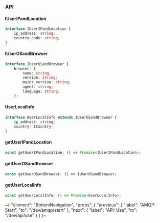 

### API

#### IUserIPandLocation

```ts
interface IUserIPandLocation {
    ip_address: string;
    country_code: string;
}
```

#### IUserOSandBrowser

```ts
interface IUserOSandBrowser {
    browser: {
        name: string;
        version: string;
        major_version: string;
        agent: string;
        language: string;
    };
```

#### UserLocalInfo

```ts
interface UserLocalInfo extends IUserOSandBrowser {
    ip_address: string;
    country: ICountry;
}
```

#### getUserIPandLocation

```ts
const getUserIPandLocation: () => Promise<IUserIPandLocation>;
```

#### getUserOSandBrowser

```ts
const getUserOSandBrowser: () => IUserOSandBrowser;
```

#### getUserLocalInfo

```ts
const getUserLocalInfo: () => Promise<UserLocalInfo>;
```

~{
  "element": "BottomNavigation",
  "props": {
    "previous": {
      "label": "AMQP: Start",
      "to": "/dev/amqp/start"
    },
    "next": {
      "label": "API: Use",
      "to": "/dev/api/use"
    }
  }
}~
